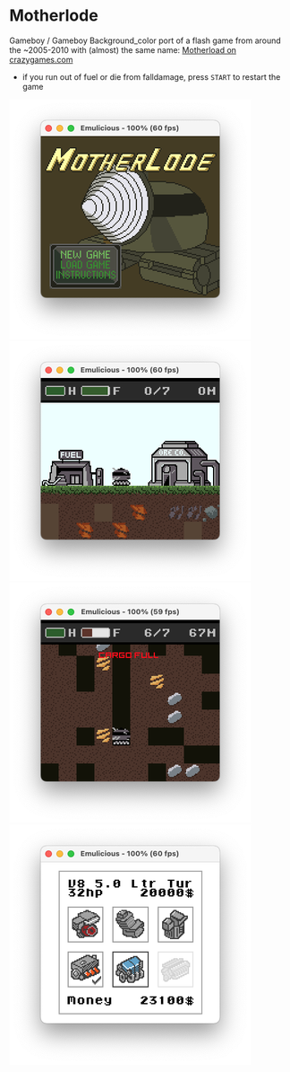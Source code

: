 # Motherlode
Gameboy / Gameboy Background_color port of a flash game from around the ~2005-2010 with (almost) the same name: [Motherload on crazygames.com](https://de.crazygames.com/spiele/motherload)

* if you run out of fuel or die from falldamage, press `START` to restart the game

![alt text](https://github.com/weleusernamegod/motherlode/blob/09b1b8072661c18c94dd2ed9a3c45ffc2e87f5b6/png/screennshot_menu.png?raw=true)
![alt text](https://github.com/weleusernamegod/motherlode/blob/09b1b8072661c18c94dd2ed9a3c45ffc2e87f5b6/png/screenshot_overworld.png?raw=true)
![alt text](https://github.com/weleusernamegod/motherlode/blob/09b1b8072661c18c94dd2ed9a3c45ffc2e87f5b6/png/screenshot_digging.png?raw=true)
![alt text](https://github.com/weleusernamegod/motherlode/blob/09b1b8072661c18c94dd2ed9a3c45ffc2e87f5b6/png/screenshot_shop.png?raw=true)